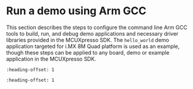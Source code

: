 # Run a demo using Arm GCC

This section describes the steps to configure the command line Arm GCC tools to build, run, and debug demo applications and necessary driver libraries provided in the MCUXpresso SDK. The `hello_world` demo application targeted for i.MX 8M Quad platform is used as an example, though these steps can be applied to any board, demo or example application in the MCUXpresso SDK.


```{include} ../topics/linux_os_host.md
:heading-offset: 1
```

```{include} ../topics/windows_os_host.md
:heading-offset: 1
```

